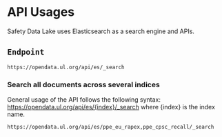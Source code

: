 # API Usages

Safety Data Lake uses Elasticsearch as a search engine and APIs.

## `Endpoint`

```
https://opendata.ul.org/api/es/_search
```

### Search all documents across several indices

General usage of the API follows the following syntax: https://opendata.ul.org/api/es/{index}/_search where {index} is the index name.

```
https://opendata.ul.org/api/es/ppe_eu_rapex,ppe_cpsc_recall/_search
```